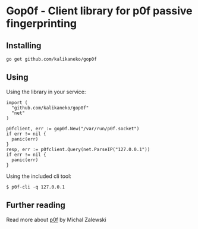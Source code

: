 # Gop0f - Client library for p0f passive fingerprinting

## Installing
```
go get github.com/kalikaneko/gop0f
```

## Using

Using the library in your service:
```
import (
  "github.com/kalikaneko/gop0f"
  "net"
)

p0fclient, err := gop0f.New("/var/run/p0f.socket")
if err != nil {
  panic(err)
}
resp, err := p0fclient.Query(net.ParseIP("127.0.0.1"))
if err != nil {
  panic(err)
}
```

Using the included cli tool:
```
$ p0f-cli -q 127.0.0.1
```

## Further reading
Read more about [p0f](http://lcamtuf.coredump.cx/p0f3/) by Michal Zalewski
